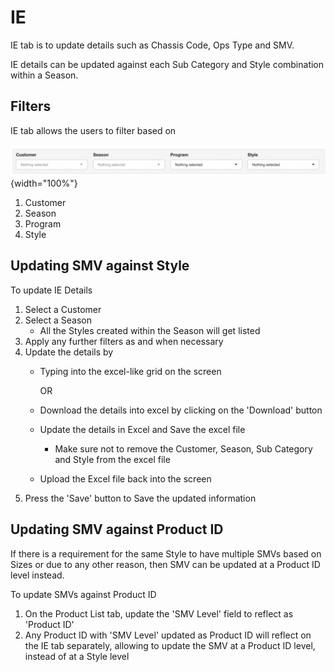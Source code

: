 # IE

IE tab is to update details such as Chassis Code, Ops Type and SMV.

IE details can be updated against each Sub Category and Style combination within a Season.

## Filters

IE tab allows the users to filter based on

![](images/paste-C8A38C53.png){width="100%"}

1.  Customer
2.  Season
3.  Program
4.  Style

## Updating SMV against Style

To update IE Details

1.  Select a Customer
2.  Select a Season
    -   All the Styles created within the Season will get listed
3.  Apply any further filters as and when necessary
4.  Update the details by
    -   Typing into the excel-like grid on the screen

        OR

    -   Download the details into excel by clicking on the 'Download' button

    -   Update the details in Excel and Save the excel file

        -   Make sure not to remove the Customer, Season, Sub Category and Style from the excel file

    -   Upload the Excel file back into the screen
5.  Press the 'Save' button to Save the updated information

## Updating SMV against Product ID

If there is a requirement for the same Style to have multiple SMVs based on Sizes or due to any other reason, then SMV can be updated at a Product ID level instead.

To update SMVs against Product ID

1.  On the Product List tab, update the 'SMV Level' field to reflect as 'Product ID'
2.  Any Product ID with 'SMV Level' updated as Product ID will reflect on the IE tab separately, allowing to update the SMV at a Product ID level, instead of at a Style level
